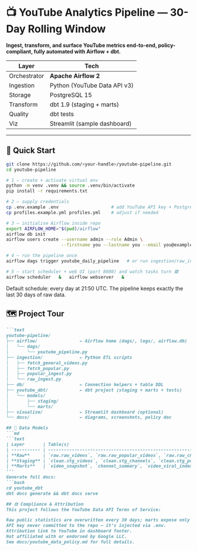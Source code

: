 # 📺 YouTube Analytics Pipeline — 30-Day Rolling Window

**Ingest, transform, and surface YouTube metrics end-to-end, policy-compliant, fully automated with Airflow + dbt.**

| Layer        | Tech                         |
| ------------ | ---------------------------- |
| Orchestrator | **Apache Airflow 2**         |
| Ingestion    | Python (YouTube Data API v3) |
| Storage      | PostgreSQL 15                |
| Transform    | dbt 1.9 (staging + marts)    |
| Quality      | dbt tests                    |
| Viz          | Streamlit (sample dashboard) |

---

## 🚀 Quick Start

````bash
git clone https://github.com/<your-handle>/youtube-pipeline.git
cd youtube-pipeline

# 1 — create + activate virtual env
python -m venv .venv && source .venv/bin/activate
pip install -r requirements.txt

# 2 — supply credentials
cp .env.example .env                    # add YouTube API key + Postgres creds
cp profiles.example.yml profiles.yml    # adjust if needed

# 3 — initialise Airflow inside repo
export AIRFLOW_HOME="$(pwd)/airflow"
airflow db init
airflow users create --username admin --role Admin \
                     --firstname you --lastname you --email you@example.com

# 4 — run the pipeline once
airflow dags trigger youtube_daily_pipeline   # or run ingestion/raw_ingest.py manually

# 5 — start scheduler + web UI (port 8080) and watch tasks turn 🟩
airflow scheduler   &   airflow webserver   &
`````
Default schedule: every day at 21:50 UTC. The pipeline keeps exactly the last 30 days of raw data.

## 🗺️ Project Tour
```md
```text
youtube-pipeline/
├── airflow/                ← Airflow home (dags/, logs/, airflow.db)
│   └── dags/
│       └── youtube_pipeline.py
├── ingestion/              ← Python ETL scripts
│   ├── fetch_general_videos.py
│   ├── fetch_popular.py
│   ├── popular_ingest.py
│   └── raw_ingest.py
├── db/                     ← Connection helpers + table DDL
├── youtube_dbt/            ← dbt project (staging + marts + tests)
│   └── models/
│       ├── staging/
│       └── marts/
├── visualize/              ← Streamlit dashboard (optional)
└── docs/                   ← diagrams, screenshots, policy doc

## 🧩 Data Models
```md
```text
| Layer       | Table(s)                                                                                      | Key idea                                                    |
| ----------- | --------------------------------------------------------------------------------------------- | ----------------------------------------------------------- |
| **Raw**     | `raw.raw_videos`, `raw.raw_popular_videos`, `raw.raw_channels`                                | JSON blobs exactly as returned by the API (rolling 30 days) |
| **Staging** | `clean.stg_videos`, `clean.stg_channels`, `clean.stg_popular_videos`                          | Flattened columns, typed; dbt `unique` / `not_null` tests   |
| **Marts**   | `video_snapshot`, `channel_summary`, `video_viral_index`, `underdog_videos`, `channel_growth` | Viral-index leaderboard, rising channels, growth velocity   |
'''
Generate full docs:
```bash
cd youtube_dbt
dbt docs generate && dbt docs serve

## ⚖️ Compliance & Attribution
This project follows the YouTube Data API Terms of Service:

Raw public statistics are overwritten every 30 days; marts expose only derived or aggregated fields.
API key never committed to the repo — it’s injected via .env.
Attribution link to YouTube in dashboard footer.
Not affiliated with or endorsed by Google LLC.
See docs/youtube_data_policy.md for full details.
````
